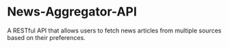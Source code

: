 # News-Aggregator-API
A RESTful API that allows users to fetch news articles from multiple sources based on their preferences.
